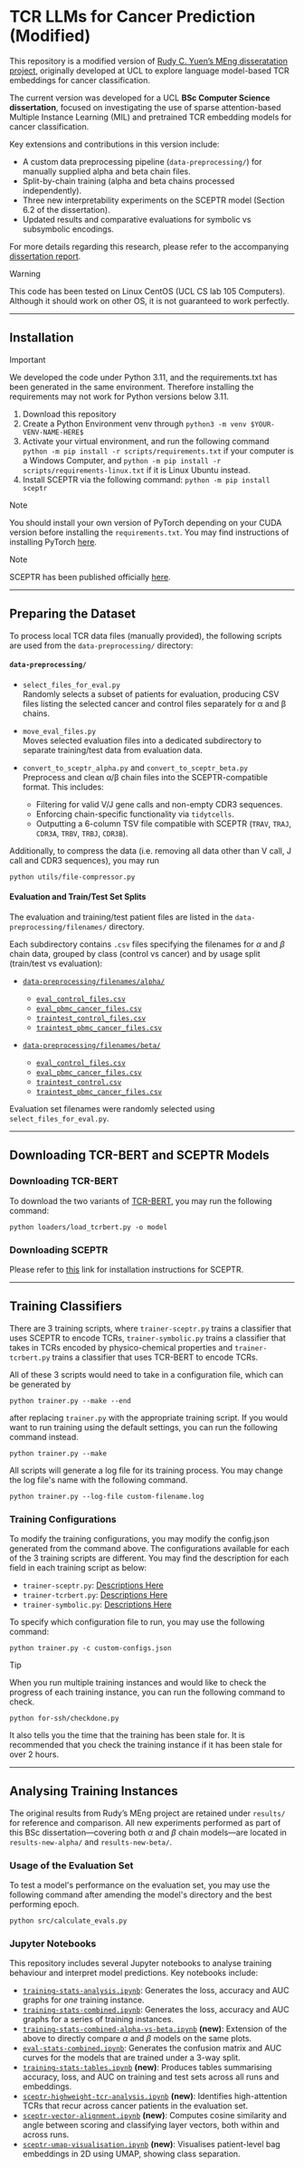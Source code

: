 <!-- # TCR LLMs for Cancer Prediction

This project aims to investigate difference between the expressivity of physico-chemical properties (i.e. Atchley factors) and language models in cancer classifications using TCR CDR3 sequences.  With the use of a language model, we obtained high AUCs in classifying whether a patient has cancer.

For more details regarding this research, please view my dissertation [here](manuscript.pdf).

> [!WARNING]
> This code has been tested on Windows 11 and Linux CentOS (UCL CS lab 105 Computers).  Although it should work on other OS, it is not guaranteed to work perfectly. -->

# TCR LLMs for Cancer Prediction (Modified)

This repository is a modified version of [Rudy C. Yuen’s MEng disseratation project](https://github.com/rcwyuen/tcr-cancer-prediction), originally developed at UCL to explore language model-based TCR embeddings for cancer classification.

The current version was developed for a UCL **BSc Computer Science dissertation**, focused on investigating the use of sparse attention-based Multiple Instance Learning (MIL) and pretrained TCR embedding models for cancer classification.

Key extensions and contributions in this version include:
- A custom data preprocessing pipeline (`data-preprocessing/`) for manually supplied alpha and beta chain files.
- Split-by-chain training (alpha and beta chains processed independently).
- Three new interpretability experiments on the SCEPTR model (Section 6.2 of the dissertation).
- Updated results and comparative evaluations for symbolic vs subsymbolic encodings.

For more details regarding this research, please refer to the accompanying [dissertation report](manuscript.pdf).

> [!WARNING]
> This code has been tested on Linux CentOS (UCL CS lab 105 Computers).  Although it should work on other OS, it is not guaranteed to work perfectly.

---

## Installation

> [!IMPORTANT]
> We developed the code under Python 3.11, and the requirements.txt has been generated in the same environment.  Therefore installing the requirements may not work for Python versions below 3.11.

1. Download this repository
2. Create a Python Environment venv through
   ```python3 -m venv $YOUR-VENV-NAME-HERE$```
3. Activate your virtual environment, and run the following command
   ```python -m pip install -r scripts/requirements.txt```
   if your computer is a Windows Computer, and 
   ```python -m pip install -r scripts/requirements-linux.txt```
   if it is Linux Ubuntu instead.
4. Install SCEPTR via the following command:
   ```python -m pip install sceptr```

> [!NOTE]
> You should install your own version of PyTorch depending on your CUDA version before installing the `requirements.txt`.  You may find instructions of installing PyTorch [here](https://pytorch.org/).

> [!NOTE]
> SCEPTR has been published officially [here](https://arxiv.org/abs/2406.06397v1).

---

## Preparing the Dataset

To process local TCR data files (manually provided), the following scripts are used from the `data-preprocessing/` directory:

#### `data-preprocessing/`
- `select_files_for_eval.py`  
  Randomly selects a subset of patients for evaluation, producing CSV files listing the selected cancer and control files separately for α and β chains.

- `move_eval_files.py`  
  Moves selected evaluation files into a dedicated subdirectory to separate training/test data from evaluation data.

- `convert_to_sceptr_alpha.py` and `convert_to_sceptr_beta.py`  
  Preprocess and clean α/β chain files into the SCEPTR-compatible format. This includes:
  - Filtering for valid V/J gene calls and non-empty CDR3 sequences.
  - Enforcing chain-specific functionality via `tidytcells`.
  - Outputting a 6-column TSV file compatible with SCEPTR (`TRAV`, `TRAJ`, `CDR3A`, `TRBV`, `TRBJ`, `CDR3B`).

Additionally, to compress the data (i.e. removing all data other than V call, J call and CDR3 sequences), you may run
```
python utils/file-compressor.py
```

#### Evaluation and Train/Test Set Splits

The evaluation and training/test patient files are listed in the `data-preprocessing/filenames/` directory.

Each subdirectory contains `.csv` files specifying the filenames for $\alpha$ and $\beta$ chain data, grouped by class (control vs cancer) and by usage split (train/test vs evaluation):

- [`data-preprocessing/filenames/alpha/`](data-preprocessing/filenames/alpha/)
  - [`eval_control_files.csv`](data-preprocessing/filenames/alpha/eval_control_files.csv)
  - [`eval_pbmc_cancer_files.csv`](data-preprocessing/filenames/alpha/eval_pbmc_cancer_files.csv)
  - [`traintest_control_files.csv`](data-preprocessing/filenames/alpha/traintest_control_files.csv)
  - [`traintest_pbmc_cancer_files.csv`](data-preprocessing/filenames/alpha/traintest_pbmc_cancer_files.csv)

- [`data-preprocessing/filenames/beta/`](data-preprocessing/filenames/beta/)
  - [`eval_control_files.csv`](data-preprocessing/filenames/beta/eval_control_files.csv)
  - [`eval_pbmc_cancer_files.csv`](data-preprocessing/filenames/beta/eval_pbmc_cancer_files.csv)
  - [`traintest_control.csv`](data-preprocessing/filenames/beta/traintest_control.csv)
  - [`traintest_pbmc_cancer_files.csv`](data-preprocessing/filenames/beta/traintest_pbmc_cancer_files.csv)

Evaluation set filenames were randomly selected using `select_files_for_eval.py`.

---

## Downloading TCR-BERT and SCEPTR Models

### Downloading TCR-BERT

To download the two variants of [TCR-BERT](https://www.biorxiv.org/content/10.1101/2021.11.18.469186v1), you may run the following command:

```
python loaders/load_tcrbert.py -o model
```

### Downloading SCEPTR

Please refer to [this](https://pypi.org/project/sceptr/) link for installation instructions for SCEPTR.

---

## Training Classifiers

There are 3 training scripts, where `trainer-sceptr.py` trains a classifier that uses SCEPTR to encode TCRs, `trainer-symbolic.py` trains a classifier that takes in TCRs encoded by physico-chemical properties and `trainer-tcrbert.py` trains a classifier that uses TCR-BERT to encode TCRs.

All of these 3 scripts would need to take in a configuration file, which can be generated by 

```
python trainer.py --make --end
```

after replacing `trainer.py` with the appropriate training script.  If you would want to run training using the default settings, you can run the following command instead.

```
python trainer.py --make
```

All scripts will generate a log file for its training process.  You may change the log file's name with the following command.

```
python trainer.py --log-file custom-filename.log
```

### Training Configurations

To modify the training configurations, you may modify the config.json generated from the command above.  The configurations available for each of the 3 training scripts are different.  You may find the description for each field in each training script as below:

- `trainer-sceptr.py`: [Descriptions Here](instructions/sceptr-config.md)
- `trainer-tcrbert.py`: [Descriptions Here](instructions/tcrbert-config.md)
- `trainer-symbolic.py`: [Descriptions Here](instructions/symbolic-config.md)

To specify which configuration file to run, you may use the following command:

```
python trainer.py -c custom-configs.json
```

> [!TIP]
> When you run multiple training instances and would like to check the progress of each training instance, you can run the following command to check.
> 
> ```
> python for-ssh/checkdone.py
> ```
> 
> It also tells you the time that the training has been stale for.  It is recommended that you check the training instance if it has been stale for over 2 hours.

---

## Analysing Training Instances

The original results from Rudy’s MEng project are retained under `results/` for reference and comparison. All new experiments performed as part of this BSc dissertation—covering both $\alpha$ and $\beta$ chain models—are located in `results-new-alpha/` and `results-new-beta/`.


### Usage of the Evaluation Set

To test a model's performance on the evaluation set, you may use the following command after amending the model's directory and the best performing epoch.

```
python src/calculate_evals.py
```

### Jupyter Notebooks

This repository includes several Jupyter notebooks to analyse training behaviour and interpret model predictions. Key notebooks include:

- [`training-stats-analysis.ipynb`](training-stats-analysis.ipynb): Generates the loss, accuracy and AUC graphs for *one* training instance.
- [`training-stats-combined.ipynb`](training-stats-combined.ipynb): Generates the loss, accuracy and AUC graphs for a series of training instances.
- [`training-stats-combined-alpha-vs-beta.ipynb`](training-stats-combined-alpha-vs-beta.ipynb) **(new)**: Extension of the above to directly compare $\alpha$ and $\beta$ models on the same plots.
- [`eval-stats-combined.ipynb`](eval-stats-combined.ipynb): Generates the confusion matrix and AUC curves for the models that are trained under a 3-way split.
- [`training-stats-tables.ipynb`](training-stats-tables.ipynb) **(new)**: Produces tables summarising accuracy, loss, and AUC on training and test sets across all runs and embeddings.
- [`sceptr-highweight-tcr-analysis.ipynb`](sceptr-highweight-tcr-analysis.ipynb) **(new)**: Identifies high-attention TCRs that recur across cancer patients in the evaluation set.
- [`sceptr-vector-alignment.ipynb`](sceptr-vector-alignment.ipynb) **(new)**: Computes cosine similarity and angle between scoring and classifying layer vectors, both within and across runs.
- [`sceptr-umap-visualisation.ipynb`](sceptr-umap-visualisation.ipynb) **(new)**: Visualises patient-level bag embeddings in 2D using UMAP, showing class separation.
